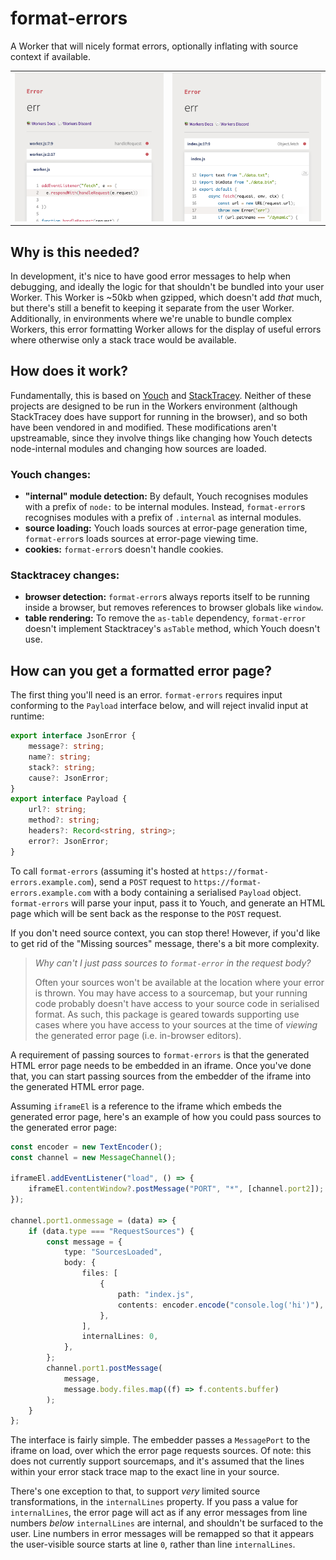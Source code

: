 # format-errors

A Worker that will nicely format errors, optionally inflating with source context if available.

<table>
     <tr><td><img src="./images/service-worker.png"></td><td><img src="./images/modules-worker.png"></td></tr>
</table>

## Why is this needed?

In development, it's nice to have good error messages to help when debugging, and ideally the logic for that shouldn't be bundled into your user Worker. This Worker is ~50kb when gzipped, which doesn't add _that_ much, but there's still a benefit to keeping it separate from the user Worker. Additionally, in environments where we're unable to bundle complex Workers, this error formatting Worker allows for the display of useful errors where otherwise only a stack trace would be available.

## How does it work?

Fundamentally, this is based on [Youch](https://github.com/poppinss/youch) and [StackTracey](https://github.com/xpl/stacktracey). Neither of these projects are designed to be run in the Workers environment (although StackTracey does have support for running in the browser), and so both have been vendored in and modified. These modifications aren't upstreamable, since they involve things like changing how Youch detects node-internal modules and changing how sources are loaded.

### Youch changes:

- **"internal" module detection:** By default, Youch recognises modules with a prefix of `node:` to be internal modules. Instead, `format-error`s recognises modules with a prefix of `.internal` as internal modules.
- **source loading:** Youch loads sources at error-page generation time, `format-error`s loads sources at error-page viewing time.
- **cookies:** `format-error`s doesn't handle cookies.

### Stacktracey changes:

- **browser detection:** `format-error`s always reports itself to be running inside a browser, but removes references to browser globals like `window`.
- **table rendering:** To remove the `as-table` dependency, `format-error` doesn't implement Stacktracey's `asTable` method, which Youch doesn't use.

## How can you get a formatted error page?

The first thing you'll need is an error. `format-errors` requires input conforming to the `Payload` interface below, and will reject invalid input at runtime:

```ts
export interface JsonError {
	message?: string;
	name?: string;
	stack?: string;
	cause?: JsonError;
}
export interface Payload {
	url?: string;
	method?: string;
	headers?: Record<string, string>;
	error?: JsonError;
}
```

To call `format-errors` (assuming it's hosted at `https://format-errors.example.com`), send a `POST` request to `https://format-errors.example.com` with a body containing a serialised `Payload` object. `format-errors` will parse your input, pass it to Youch, and generate an HTML page which will be sent back as the response to the `POST` request.

If you don't need source context, you can stop there! However, if you'd like to get rid of the "Missing sources" message, there's a bit more complexity.

> _Why can't I just pass sources to `format-error` in the request body?_
>
> Often your sources won't be available at the location where your error is thrown. You may have access to a sourcemap, but your running code probably doesn't have access to your source code in serialised format. As such, this package is geared towards supporting use cases where you have access to your sources at the time of _viewing_ the generated error page (i.e. in-browser editors).

A requirement of passing sources to `format-errors` is that the generated HTML error page needs to be embedded in an iframe. Once you've done that, you can start passing sources from the embedder of the iframe into the generated HTML error page.

Assuming `iframeEl` is a reference to the iframe which embeds the generated error page, here's an example of how you could pass sources to the generated error page:

```ts
const encoder = new TextEncoder();
const channel = new MessageChannel();

iframeEl.addEventListener("load", () => {
	iframeEl.contentWindow?.postMessage("PORT", "*", [channel.port2]);
});

channel.port1.onmessage = (data) => {
	if (data.type === "RequestSources") {
		const message = {
			type: "SourcesLoaded",
			body: {
				files: [
					{
						path: "index.js",
						contents: encoder.encode("console.log('hi')"),
					},
				],
				internalLines: 0,
			},
		};
		channel.port1.postMessage(
			message,
			message.body.files.map((f) => f.contents.buffer)
		);
	}
};
```

The interface is fairly simple. The embedder passes a `MessagePort` to the iframe on load, over which the error page requests sources. Of note: this does not currently support sourcemaps, and it's assumed that the lines within your error stack trace map to the exact line in your source.

There's one exception to that, to support _very_ limited source transformations, in the `internalLines` property. If you pass a value for `internalLines`, the error page will act as if any error messages from line numbers _below_ `internalLines` are internal, and shouldn't be surfaced to the user. Line numbers in error messages will be remapped so that it appears the user-visible source starts at line `0`, rather than line `internalLines`.
